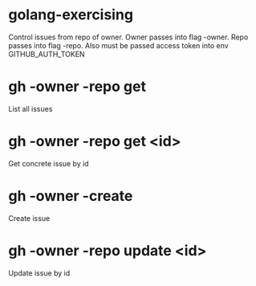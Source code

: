 # golang-exercising
Control issues from repo of owner. Owner passes into flag -owner. Repo passes into flag -repo. Also must be passed access token into env GITHUB_AUTH_TOKEN
# gh -owner <owner> -repo <repo> get
List all issues
# gh -owner <owner> -repo <repo> get \<id\>
Get concrete issue by id
# gh -owner <owner> -create
Create issue
# gh -owner <owner> -repo <repo> update \<id\>
Update issue by id
